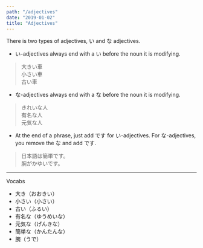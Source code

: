 ```yaml
---
path: "/adjectives"
date: "2019-01-02"
title: "Adjectives"
---
```


There is two types of adjectives, い and な adjectives.

- い-adjectives always end with a い before the noun it is modifying.

> 大きい車  
> 小さい車  
> 古い車

- な-adjectives always end with a な before the noun it is modifying.

> きれいな人  
> 有名な人  
> 元気な人

- At the end of a phrase, just add です for い-adjectives. For な-adjectives, you remove the な and add です.

> 日本語は簡単です。  
> 腕がかゆいです。

---

Vocabs

- 大き（おおきい）
- 小さい（小さい）
- 古い（ふるい）
- 有名な（ゆうめいな）
- 元気な（げんきな）
- 簡単な（かんたんな）
- 腕（うで）
